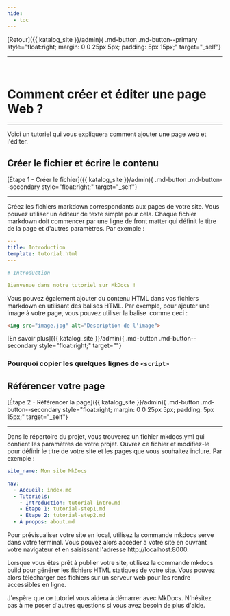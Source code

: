 ```yaml
---
hide: 
  - toc
---
```



[Retour]({{ katalog_site }}/admin){ .md-button .md-button--primary style="float:right; margin: 0 0 25px 5px; padding: 5px 15px;" target="_self"}

<hr><br>

# Comment créer et éditer une page Web ?

---

Voici un tutoriel qui vous expliquera comment ajouter une page web et l'éditer.

## Créer le fichier et écrire le contenu

[Étape 1 - Créer le fichier]({{ katalog_site }}/admin){ .md-button .md-button--secondary style="float:right;" target="_self"}

---

Créez les fichiers markdown correspondants aux pages de votre site. Vous pouvez utiliser un éditeur de texte simple pour cela. Chaque fichier markdown doit commencer par une ligne de front matter qui définit le titre de la page et d'autres paramètres. Par exemple :

``` yaml title="Navigation dans mkdocs.yml"
---
title: Introduction
template: tutorial.html
---

# Introduction

Bienvenue dans notre tutoriel sur MkDocs !
```

Vous pouvez également ajouter du contenu HTML dans vos fichiers markdown en utilisant des balises HTML. Par exemple, pour ajouter une image à votre page, vous pouvez utiliser la balise <img> comme ceci :

``` html title="Ajout ponctuel d'éléments HTML"
<img src="image.jpg" alt="Description de l'image">
```

[En savoir plus]({{ katalog_site }}/admin){ .md-button .md-button--secondary style="float:right;" target=""}



### Pourquoi copier les quelques lignes de `<script>`


## Référencer votre page

[Étape 2 - Référencer la page]({{ katalog_site }}/admin){ .md-button .md-button--secondary style="float:right; margin: 0 0 25px 5px; padding: 5px 15px;" target="_self"}

---

Dans le répertoire du projet, vous trouverez un fichier mkdocs.yml qui contient les paramètres de votre projet. Ouvrez ce fichier et modifiez-le pour définir le titre de votre site et les pages que vous souhaitez inclure. Par exemple :

``` yaml title="Navigation dans mkdocs.yml"
site_name: Mon site MkDocs

nav:
  - Accueil: index.md
  - Tutoriels:
    - Introduction: tutorial-intro.md
    - Étape 1: tutorial-step1.md
    - Étape 2: tutorial-step2.md
  - À propos: about.md
```




Pour prévisualiser votre site en local, utilisez la commande mkdocs serve dans votre terminal. Vous pouvez alors accéder à votre site en ouvrant votre navigateur et en saisissant l'adresse http://localhost:8000.

Lorsque vous êtes prêt à publier votre site, utilisez la commande mkdocs build pour générer les fichiers HTML statiques de votre site. Vous pouvez alors télécharger ces fichiers sur un serveur web pour les rendre accessibles en ligne.

J'espère que ce tutoriel vous aidera à démarrer avec MkDocs. N'hésitez pas à me poser d'autres questions si vous avez besoin de plus d'aide.



<script type="text/javascript" src="https://konsilion.github.io/katalog-setup/js/functionality/slider-nav.js" defer></script> <script type="text/javascript" src="https://konsilion.github.io/katalog-setup/js/functionality/modif-page.js" defer></script> <script type="text/javascript" src="https://konsilion.github.io/katalog-setup/js/functionality/add-page.js" defer></script>

